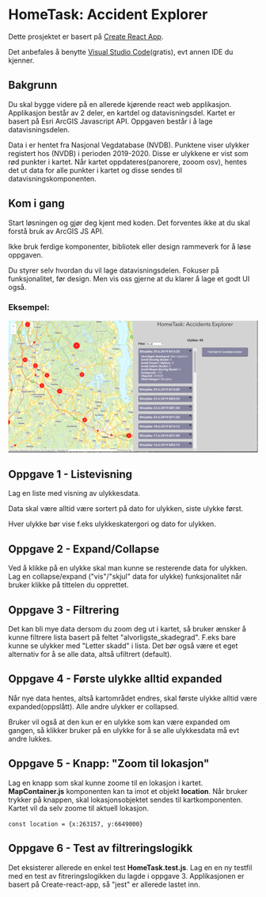 # HomeTask: Accident Explorer

Dette prosjektet er basert på  [Create React App](https://github.com/facebook/create-react-app).

Det anbefales å benytte [Visual Studio Code](https://code.visualstudio.com/)(gratis), evt annen IDE du kjenner.

## Bakgrunn

Du skal bygge videre på en allerede kjørende react web applikasjon.
Applikasjon består av 2 deler, en kartdel og datavisningsdel. 
Kartet er basert på Esri ArcGIS Javascript API.
Oppgaven består i å lage datavisningsdelen.

Data i er hentet fra Nasjonal Vegdatabase (NVDB). Punktene viser ulykker registert hos (NVDB) i perioden 2019-2020. Disse er ulykkene er vist som rød punkter i kartet. Når kartet oppdateres(panorere, zooom osv), hentes det ut data for alle punkter i kartet og disse sendes til datavisningskomponenten.

## Kom i gang
Start løsningen og gjør deg kjent med koden.
Det forventes ikke at du skal forstå bruk av ArcGIS JS API.

Ikke bruk ferdige komponenter, bibliotek eller design rammeverk for å løse oppgaven.

Du styrer selv hvordan du vil lage datavisningsdelen. Fokuser på funksjonalitet, før design. Men vis oss gjerne at du klarer å lage et godt UI også.

### Eksempel:
![example_solution](example%20solution.png)


## Oppgave 1 - Listevisning
Lag en liste med visning av ulykkesdata.

Data skal være alltid være sortert på dato for ulykken, siste ulykke først.

Hver ulykke bør vise f.eks ulykkeskatergori og dato for ulykken.

## Oppgave 2 - Expand/Collapse
Ved å klikke på en ulykke skal man kunne se resterende data for ulykken. Lag en collapse/expand ("vis"/"skjul" data for ulykke) funksjonalitet når bruker klikke på tittelen du opprettet.

## Oppgave 3 - Filtrering
Det kan bli mye data dersom du zoom deg ut i kartet, så bruker ænsker å kunne filtrere lista basert på feltet "alvorligste_skadegrad". F.eks bare kunne se ulykker med "Letter skadd" i lista.
Det bør også være et eget alternativ for å se alle data, altså ufiltrert (default). 

## Oppgave 4 - Første ulykke alltid expanded
Når nye data hentes, altså kartområdet endres, skal første ulykke alltid være expanded(oppslått). Alle andre ulykker er collapsed.

Bruker vil også at den kun er en ulykke som kan være expanded om gangen, så klikker bruker på en ulykke for å se alle ulykkesdata må evt andre lukkes.

## Oppgave 5 - Knapp: "Zoom til lokasjon"
Lag en knapp som skal kunne zoome til en lokasjon i kartet.
__MapContainer.js__ komponenten kan ta imot et objekt __location__. Når bruker trykker på knappen, skal lokasjonsobjektet sendes til kartkomponenten. Kartet vil da selv zoome til aktuell lokasjon.

`const location = {x:263157, y:6649000}`

## Oppgave 6 - Test av filtreringslogikk
Det eksisterer allerede en enkel test __HomeTask.test.js__. Lag en en ny testfil med en test av fitreringslogikken du lagde i oppgave 3.
Applikasjonen er basert på Create-react-app, så "jest" er allerede lastet inn.